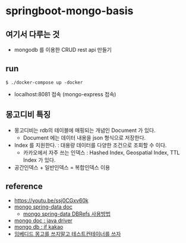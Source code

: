 # springboot-mongo-basis

## 여기서 다루는 것
* mongodb 를 이용한 CRUD rest api 만들기

## run
```shell
$ ./docker-compose up -docker
```
* localhost:8081 접속 (mongo-express 접속)

## 몽고디비 특징
* 몽고디비는 rdb의 테이블에 매핑되는 개념인 Document 가 있다.
  * Document 에는 데이터 내용을 json 형식으로 저장한다.
* Index 를 지원한다. : 대용량 데이터를 다양한 조건으로 조회할 수 이다.
  * 카카오에서 자주 쓰는 인덱스 : Hashed Index, Geospatial Index, TTL Index 가 있다.
* 공간인덱스 + 일반인덱스 = 복합인덱스 이용
    

## reference
* https://youtu.be/ssj0CGxv60k
* [mongo spring-data doc](https://docs.spring.io/spring-data/mongodb/docs/current/reference/html/#reference)
  * [mongo spring-data DBRefs 사용방법](https://docs.spring.io/spring-data/mongodb/docs/current/reference/html/#mapping-usage-references)
* [mongo doc : java driver](https://docs.mongodb.com/drivers/java/sync/current/)
* [mongo db : if kakao](https://if.kakao.com/session/126)
* [임베디드 몽고를 쓰지말고 테스트컨테이너를 쓰자](https://nexocode.com/blog/posts/fast-stable-mongodb-tests-spring/#introducing-flapdoodle-embedded-mongo)